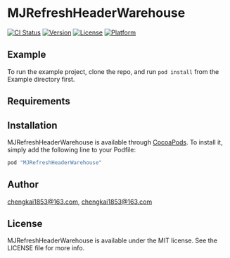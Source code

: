 # MJRefreshHeaderWarehouse

[![CI Status](http://img.shields.io/travis/chengkai1853@163.com/MJRefreshHeaderWarehouse.svg?style=flat)](https://travis-ci.org/chengkai1853@163.com/MJRefreshHeaderWarehouse)
[![Version](https://img.shields.io/cocoapods/v/MJRefreshHeaderWarehouse.svg?style=flat)](http://cocoapods.org/pods/MJRefreshHeaderWarehouse)
[![License](https://img.shields.io/cocoapods/l/MJRefreshHeaderWarehouse.svg?style=flat)](http://cocoapods.org/pods/MJRefreshHeaderWarehouse)
[![Platform](https://img.shields.io/cocoapods/p/MJRefreshHeaderWarehouse.svg?style=flat)](http://cocoapods.org/pods/MJRefreshHeaderWarehouse)

## Example

To run the example project, clone the repo, and run `pod install` from the Example directory first.

## Requirements

## Installation

MJRefreshHeaderWarehouse is available through [CocoaPods](http://cocoapods.org). To install
it, simply add the following line to your Podfile:

```ruby
pod "MJRefreshHeaderWarehouse"
```

## Author

chengkai1853@163.com, chengkai1853@163.com

## License

MJRefreshHeaderWarehouse is available under the MIT license. See the LICENSE file for more info.
